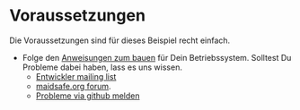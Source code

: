 # Voraussetzungen

Die Voraussetzungen sind für dieses Beispiel recht einfach.

* Folge den [Anweisungen zum bauen](https://github.com/maidsafe/MaidSafe/wiki) für Dein Betriebssystem. Solltest Du Probleme dabei haben, lass es uns wissen.
    * [Entwickler mailing list](https://groups.google.com/forum/#!forum/maidsafe-development)
    * [maidsafe.org forum](https://www.maidsafe.org/).
    * [Probleme via github melden](https://github.com/maidsafe/MaidSafe/issues?state=open)


